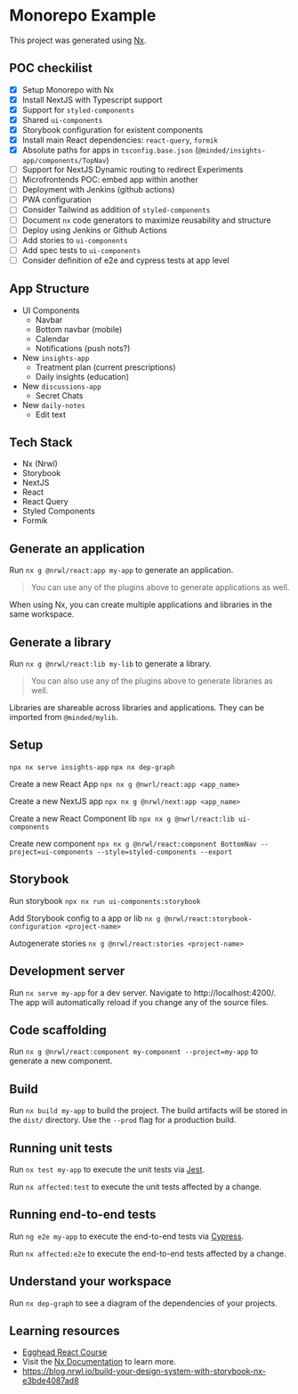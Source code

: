 # Monorepo Example

This project was generated using [Nx](https://nx.dev).

## POC checkilist

- [x] Setup Monorepo with Nx
- [x] Install NextJS with Typescript support
- [x] Support for `styled-components` 
- [x] Shared `ui-components`
- [x] Storybook configuration for existent components
- [x] Install main React dependencies: `react-query`, `formik`
- [x] Absolute paths for apps in `tsconfig.base.json` (`@minded/insights-app/components/TopNav`)
- [ ] Support for NextJS Dynamic routing to redirect Experiments
- [ ] Microfrontends POC: embed app within another
- [ ] Deployment with Jenkins (github actions)
- [ ] PWA configuration
- [ ] Consider Tailwind as addition of `styled-components`
- [ ] Document `nx` code generators to maximize reusability and structure
- [ ] Deploy using Jenkins or Github Actions
- [ ] Add stories to `ui-components`
- [ ] Add spec tests to `ui-components`
- [ ] Consider definition of e2e and cypress tests at app level

## App Structure

- UI Components
  - Navbar
  - Bottom navbar (mobile)
  - Calendar
  - Notifications (push nots?)
- New `insights-app`
  - Treatment plan (current prescriptions)
  - Daily insights (education)
- New `discussions-app`
  - Secret Chats
- New `daily-notes`
  - Edit text

## Tech Stack

- Nx (Nrwl)
- Storybook
- NextJS
- React
- React Query
- Styled Components
- Formik




## Generate an application

Run `nx g @nrwl/react:app my-app` to generate an application.

> You can use any of the plugins above to generate applications as well.

When using Nx, you can create multiple applications and libraries in the same workspace.

## Generate a library

Run `nx g @nrwl/react:lib my-lib` to generate a library.

> You can also use any of the plugins above to generate libraries as well.

Libraries are shareable across libraries and applications. They can be imported from `@minded/mylib`.

## Setup

`npx nx serve insights-app`
`npx nx dep-graph`

Create a new React App
`npx nx g @nwrl/react:app <app_name>`

Create a new NextJS app
`npx nx g @nrwl/next:app <app_name>`

Create a new React Component lib
`npx nx g @nwrl/react:lib ui-components`

Create new component 
`npx nx g @nrwl/react:component BottomNav --project=ui-components --style=styled-components --export`

## Storybook

Run storybook
`npx nx run ui-components:storybook`

Add Storybook config to a app or lib
`nx g @nrwl/react:storybook-configuration <project-name>`

Autogenerate stories
`nx g @nrwl/react:stories <project-name>`

## Development server

Run `nx serve my-app` for a dev server. Navigate to http://localhost:4200/. The app will automatically reload if you change any of the source files.

## Code scaffolding

Run `nx g @nrwl/react:component my-component --project=my-app` to generate a new component.

## Build

Run `nx build my-app` to build the project. The build artifacts will be stored in the `dist/` directory. Use the `--prod` flag for a production build.

## Running unit tests

Run `nx test my-app` to execute the unit tests via [Jest](https://jestjs.io).

Run `nx affected:test` to execute the unit tests affected by a change.

## Running end-to-end tests

Run `ng e2e my-app` to execute the end-to-end tests via [Cypress](https://www.cypress.io).

Run `nx affected:e2e` to execute the end-to-end tests affected by a change.

## Understand your workspace

Run `nx dep-graph` to see a diagram of the dependencies of your projects.


## Learning resources

- [Egghead React Course](https://egghead.io/courses/scale-react-development-with-nx-4038)
- Visit the [Nx Documentation](https://nx.dev) to learn more.
- https://blog.nrwl.io/build-your-design-system-with-storybook-nx-e3bde4087ad8
